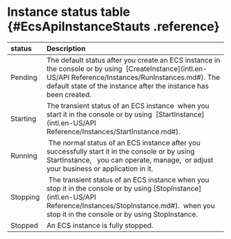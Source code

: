 # Instance status table {#EcsApiInstanceStauts .reference}

|status|Description|
|:-----|:----------|
|Pending|The default status after you create an ECS instance in the console or by using  [CreateInstance](intl.en-US/API Reference/Instances/RunInstances.md#). The default state of the instance after the instance has been created.|
|Starting|The transient status of an ECS instance  when you start it in the console or by using  [StartInstance](intl.en-US/API Reference/Instances/StartInstance.md#).|
|Running| The normal status of an ECS instance after you successfully start it in the console or by using StartInstance,   you can operate, manage,  or adjust your business or application in it.|
|Stopping| The transient status of an ECS instance when you stop it in the console or by using [StopInstance](intl.en-US/API Reference/Instances/StopInstance.md#).  when you stop it in the console or by using StopInstance.|
|Stopped|An ECS instance is fully stopped.|

